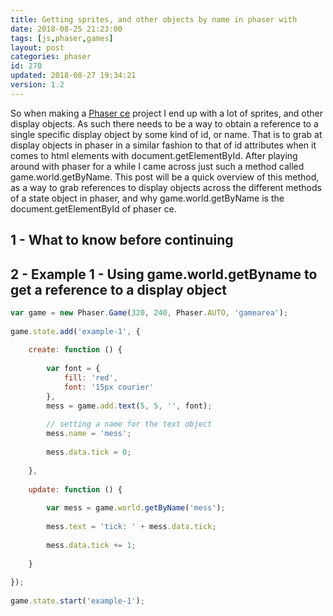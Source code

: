 ```yaml
---
title: Getting sprites, and other objects by name in phaser with
date: 2018-08-25 21:23:00
tags: [js,phaser,games]
layout: post
categories: phaser
id: 270
updated: 2018-08-27 19:34:21
version: 1.2
---
```


So when making a [Phaser ce](https://photonstorm.github.io/phaser-ce/) project I end up with a lot of sprites, and other display objects. As such there needs to be a way to obtain a reference to a single specific display object by some kind of id, or name. That is to grab at display objects in phaser in a similar fashion to that of id attributes when it comes to html elements with document.getElementById. After playing around with phaser for a while I came across just such a method called game.world.getByName. This post will be a quick overview of this method, as a way to grab references to display objects across the different methods of a state object in phaser, and why game.world.getByName is the document.getElementById of phaser ce.

<!-- more -->

## 1 - What to know before continuing


## 2 - Example 1 - Using game.world.getByname to get a reference to a display object

```js
var game = new Phaser.Game(320, 240, Phaser.AUTO, 'gamearea');
 
game.state.add('example-1', {
 
    create: function () {
 
        var font = {
            fill: 'red',
            font: '15px courier'
        },
        mess = game.add.text(5, 5, '', font);
 
        // setting a name for the text object
        mess.name = 'mess';
 
        mess.data.tick = 0;
 
    },
 
    update: function () {
 
        var mess = game.world.getByName('mess');
 
        mess.text = 'tick: ' + mess.data.tick;
 
        mess.data.tick += 1;
 
    }
 
});
 
game.state.start('example-1');
```
